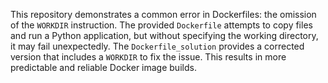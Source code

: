 This repository demonstrates a common error in Dockerfiles: the omission of the `WORKDIR` instruction.  The provided `Dockerfile` attempts to copy files and run a Python application, but without specifying the working directory, it may fail unexpectedly. The `Dockerfile_solution` provides a corrected version that includes a `WORKDIR` to fix the issue.  This results in more predictable and reliable Docker image builds.